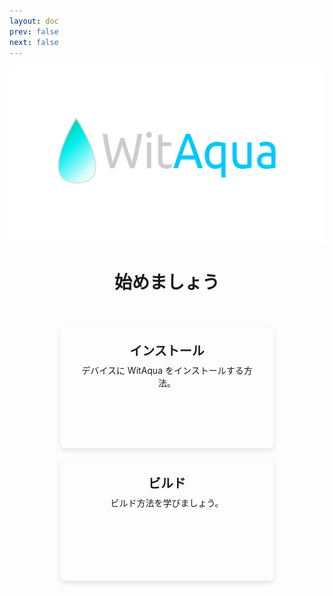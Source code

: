 ```yaml
---
layout: doc
prev: false
next: false
---
```

![WitAqua](/assets/witaqua.svg)

<h1 align="center">始めましょう</h1>
<br />
<div class="card-container">
  <a href="/ja/devices/install" class="card">
    <h2>インストール</h2>
    <p class="description">デバイスに WitAqua をインストールする方法。</p>
  </a>
  <a href="/ja/developers/building" class="card">
    <h2>ビルド</h2>
    <p class="description">ビルド方法を学びましょう。</p>
  </a>
</div>

<style scoped>
.card-container {
  display: flex;
  gap: 20px;
  flex-wrap: wrap;
  justify-content: space-around;
  margin: 20px 0;
}

.card {
  display: block;
  height:150px;
  width: 300px;
  padding: 20px;
  border-radius: 8px;
  text-decoration: none;
  box-shadow: 0 4px 8px rgba(0, 0, 0, 0.1);
  transition: transform 0.3s ease, box-shadow 0.3s ease;
  border: 1px solid transparent;
}

.card:hover {
  transform: translateY(-5px);
  box-shadow: 0 8px 16px rgba(0, 0, 0, 0.2);
}

.card h2 {
  margin: 0;
  font-size: 20px;
  font-weight: 600;
  text-align: center;
  transition: color 0.3s ease;
  white-space: nowrap;
  border: none;
  padding-bottom: 0;
}

.card .description {
  font-size: 14px;
  text-align: center;
  margin-top: 8px;
  line-height: 1.4;
}

.card-container .card {
  opacity: 0;
  animation: fadeIn 0.5s forwards;
}

.card-container .card:nth-child(1) {
  animation-delay: 0s;
}

.card-container .card:nth-child(2) {
  animation-delay: 0.1s;
}

.card-container .card:nth-child(3) {
  animation-delay: 0.2s;
}

.card-container .card:nth-child(4) {
  animation-delay: 0.3s;
}

@keyframes fadeIn {
  from {
    opacity: 0;
  }
  to {
    opacity: 1;
  }
}
</style>
